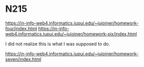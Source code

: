 # N215

https://in-info-web4.informatics.iupui.edu/~jujoiner/homework-four/index.html
https://in-info-web4.informatics.iupui.edu/~jujoiner/homework-six/index.html

I did not realize this is what I was supposed to do.

https://in-info-web4.informatics.iupui.edu/~jujoiner/homework-seven/index.html
